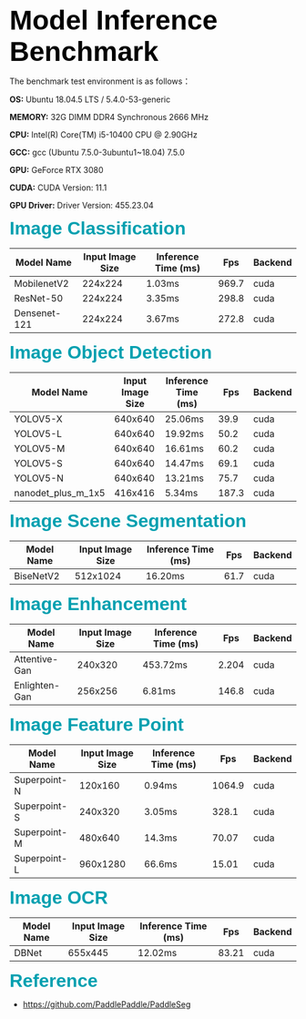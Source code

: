 <b><font color='black' size='8' face='Helvetica'> Model Inference Benchmark </font></b>

The benchmark test environment is as follows：

**OS:** Ubuntu 18.04.5 LTS / 5.4.0-53-generic

**MEMORY:** 32G DIMM DDR4 Synchronous 2666 MHz

**CPU:** Intel(R) Core(TM) i5-10400 CPU @ 2.90GHz

**GCC:** gcc (Ubuntu 7.5.0-3ubuntu1~18.04) 7.5.0

**GPU:** GeForce RTX 3080

**CUDA:** CUDA Version: 11.1

**GPU Driver:** Driver Version: 455.23.04

<b><font color='GrayB' size='6' face='Helvetica'> Image Classification </font></b>

| Model Name   | Input Image Size | Inference Time (ms) | Fps   | Backend |
|--------------|------------------|---------------------|-------|---------|
| MobilenetV2  | 224x224          | 1.03ms              | 969.7 | cuda    |
| ResNet-50    | 224x224          | 3.35ms              | 298.8 | cuda    |
| Densenet-121 | 224x224          | 3.67ms              | 272.8 | cuda    |

<b><font color='GrayB' size='6' face='Helvetica'> Image Object Detection </font></b>

| Model Name         | Input Image Size | Inference Time (ms) | Fps   | Backend |
|--------------------|------------------|---------------------|-------|---------|
| YOLOV5-X           | 640x640          | 25.06ms             | 39.9  | cuda    |
| YOLOV5-L           | 640x640          | 19.92ms             | 50.2  | cuda    |
| YOLOV5-M           | 640x640          | 16.61ms             | 60.2  | cuda    |
| YOLOV5-S           | 640x640          | 14.47ms             | 69.1  | cuda    |
| YOLOV5-N           | 640x640          | 13.21ms             | 75.7  | cuda    |
| nanodet_plus_m_1x5 | 416x416          | 5.34ms              | 187.3 | cuda    |

<b><font color='GrayB' size='6' face='Helvetica'> Image Scene Segmentation </font></b>

| Model Name | Input Image Size | Inference Time (ms) | Fps  | Backend |
|------------|------------------|---------------------|------|---------|
| BiseNetV2  | 512x1024         | 16.20ms             | 61.7 | cuda    |

<b><font color='GrayB' size='6' face='Helvetica'> Image Enhancement </font></b>

| Model Name    | Input Image Size | Inference Time (ms) | Fps   | Backend |
|---------------|------------------|---------------------|-------|---------|
| Attentive-Gan | 240x320          | 453.72ms            | 2.204 | cuda    |
| Enlighten-Gan | 256x256          | 6.81ms              | 146.8 | cuda    |

<b><font color='GrayB' size='6' face='Helvetica'> Image Feature Point </font></b>

| Model Name   | Input Image Size | Inference Time (ms) |  Fps   | Backend |
|--------------|------------------|---------------------|--------|---------|
| Superpoint-N | 120x160          | 0.94ms              | 1064.9 |  cuda   |
| Superpoint-S | 240x320          | 3.05ms              | 328.1  |  cuda   |
| Superpoint-M | 480x640          | 14.3ms              | 70.07  |  cuda   |
| Superpoint-L | 960x1280         | 66.6ms              | 15.01  |  cuda   |

<b><font color='GrayB' size='6' face='Helvetica'> Image OCR </font></b>

| Model Name | Input Image Size | Inference Time (ms) | Fps   | Backend |
|------------|------------------|---------------------|-------|---------|
| DBNet      | 655x445          | 12.02ms             | 83.21 | cuda    |

<b><font color='GrayB' size='6' face='Helvetica'> Reference </font></b>

* <https://github.com/PaddlePaddle/PaddleSeg>